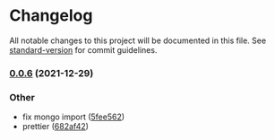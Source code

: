 # Changelog

All notable changes to this project will be documented in this file. See [standard-version](https://github.com/conventional-changelog/standard-version) for commit guidelines.

### [0.0.6](https://github.com/QGIsK/steamResolver/compare/v0.0.5...v0.0.6) (2021-12-29)


### Other

* fix mongo import ([5fee562](https://github.com/QGIsK/steamResolver/commits/5fee562bea72edf90560cbfaa513cd8f2d7cc8a2))
* prettier ([682af42](https://github.com/QGIsK/steamResolver/commits/682af428470b657b02d05bb77e50acd2cc07c6dd))
